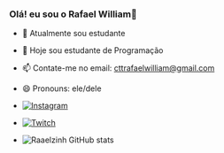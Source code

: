 ### Olá! eu sou o Rafael William👋

- 🔭 Atualmente sou estudante
- 🌱 Hoje sou estudante de Programação
- 📫 Contate-me no email: cttrafaelwilliam@gmail.com
- 😄 Pronouns: ele/dele

- [![Instagram](https://img.shields.io/badge/Instagram-E4405F?style=for-the-badge&logo=instagram&logoColor=white)](https://www.instagram.com/raael.affz/)
- [![Twitch](https://img.shields.io/badge/Twitch-9146FF?style=for-the-badge&logo=twitch&logoColor=white)](https://www.twitch.tv/raaelzinh)
- ![Raaelzinh GitHub stats](https://github-readme-stats.vercel.app/api?username=raaelzinh&show_icons=true&theme=dracula&count_private=true)
